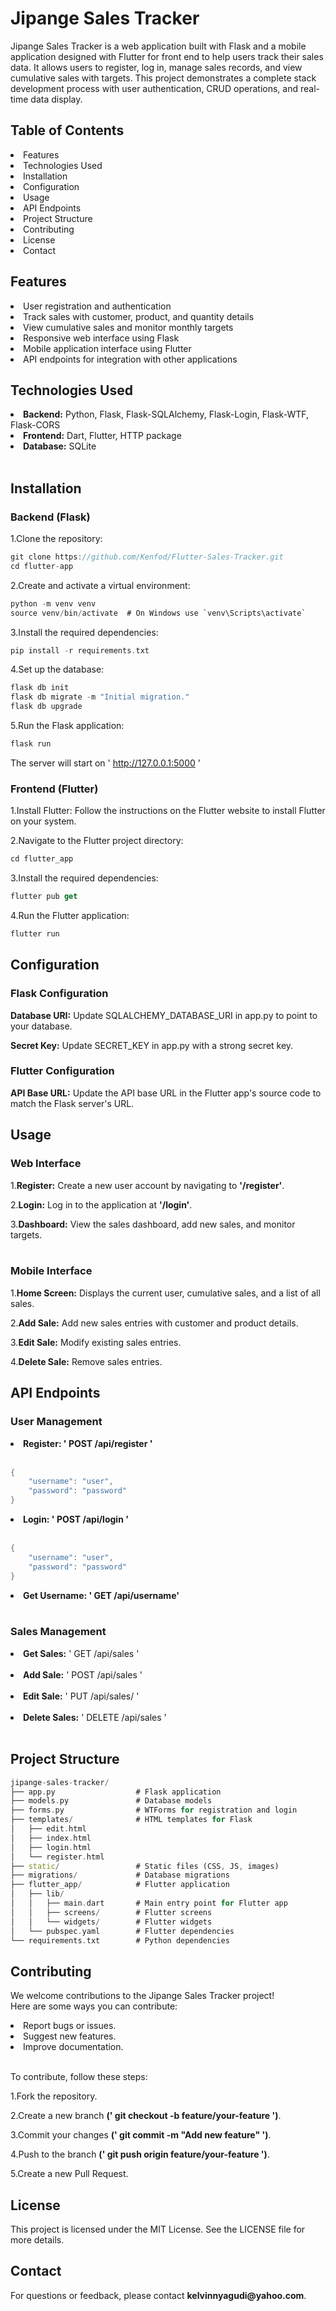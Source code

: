 <h1>Jipange Sales Tracker</h1>

Jipange Sales Tracker is a web application built with Flask and a mobile application designed with Flutter for front end to help users track their sales data. It allows users to register, log in, manage sales records, and view cumulative sales with targets. This project demonstrates a complete stack development process with user authentication, CRUD operations, and real-time data display.

<h2>Table of Contents</h2>

<li>Features</li>
<li>Technologies Used</li>
<li>Installation</li>
<li>Configuration</li>
<li>Usage</li>
<li>API Endpoints</li>
<li>Project Structure</li>
<li>Contributing</li>
<li>License</li>
<li>Contact</li>

<h2>Features</h2>

<li>User registration and authentication</li>
<li>Track sales with customer, product, and quantity details</li>
<li>View cumulative sales and monitor monthly targets</li>
<li>Responsive web interface using Flask</li>
<li>Mobile application interface using Flutter</li>
<li>API endpoints for integration with other applications</li>

<h2>Technologies Used</h2>
<li><b>Backend:</b> Python, Flask, Flask-SQLAlchemy, Flask-Login, Flask-WTF, Flask-CORS</li>
<li><b>Frontend:</b> Dart, Flutter, HTTP package</li>
<li><b>Database:</b> SQLite</li><br>

<h2>Installation</h2>
<h3>Backend (Flask)</h3>

1.Clone the repository:

```dart
git clone https://github.com/Kenfod/Flutter-Sales-Tracker.git
cd flutter-app
```
2.Create and activate a virtual environment:

```dart
python -m venv venv
source venv/bin/activate  # On Windows use `venv\Scripts\activate`
```

3.Install the required dependencies:

```dart
pip install -r requirements.txt
```

4.Set up the database:

```dart
flask db init
flask db migrate -m "Initial migration."
flask db upgrade
```

5.Run the Flask application:

```dart
flask run
```
The server will start on ' http://127.0.0.1:5000 '

<h3>Frontend (Flutter)</h3>

1.Install Flutter:
Follow the instructions on the Flutter website to install Flutter on your system.

2.Navigate to the Flutter project directory:

```dart
cd flutter_app
```

3.Install the required dependencies:

```dart
flutter pub get
```

4.Run the Flutter application:

```dart
flutter run
```

<h2>Configuration</h2>

<h3>Flask Configuration</h3>
<b>Database URI:</b> Update SQLALCHEMY_DATABASE_URI in app.py to point to your database.

<b>Secret Key:</b> Update SECRET_KEY in app.py with a strong secret key.<br>

<h3>Flutter Configuration</h3>
<b>API Base URL:</b> Update the API base URL in the Flutter app's source code to match the Flask server's URL.

<h2>Usage</h2>

<h3>Web Interface</h3>

1.<b>Register:</b> Create a new user account by navigating to <b>'/register'</b>.

2.<b>Login:</b> Log in to the application at <b>'/login'</b>.

3.<b>Dashboard:</b> View the sales dashboard, add new sales, and monitor targets.<br><br>

<h3>Mobile Interface</h3>

1.<b>Home Screen:</b> Displays the current user, cumulative sales, and a list of all sales.

2.<b>Add Sale:</b> Add new sales entries with customer and product details.

3.<b>Edit Sale:</b> Modify existing sales entries.

4.<b>Delete Sale:</b> Remove sales entries.

<h2>API Endpoints</h2>
<h3>User Management</h3>
<li><b>Register: ' POST /api/register '</b></li><br>

```dart
{
    "username": "user",
    "password": "password"
}
```

<li><b>Login: ' POST /api/login '</b></li><br>

```dart
{
    "username": "user",
    "password": "password"
}
```
<li><b>Get Username: ' GET /api/username'</b></li><br>

<h3>Sales Management</h3>

<li><b>Get Sales:</b> ' GET /api/sales '</li><br>
<li><b>Add Sale:</b> ' POST /api/sales '</li><br>
<li><b>Edit Sale:</b> ' PUT /api/sales/<id> '</li><br>
<li><b>Delete Sales:</b> ' DELETE /api/sales<id> '</li><br>

<h2>Project Structure</h2>

```dart
jipange-sales-tracker/
├── app.py                  # Flask application
├── models.py               # Database models
├── forms.py                # WTForms for registration and login
├── templates/              # HTML templates for Flask
│   ├── edit.html
│   ├── index.html
│   ├── login.html
│   └── register.html
├── static/                 # Static files (CSS, JS, images)
├── migrations/             # Database migrations
├── flutter_app/            # Flutter application
│   ├── lib/
│   │   ├── main.dart       # Main entry point for Flutter app
│   │   ├── screens/        # Flutter screens
│   │   └── widgets/        # Flutter widgets
│   └── pubspec.yaml        # Flutter dependencies
└── requirements.txt        # Python dependencies

```

<h2>Contributing</h2>
  
We welcome contributions to the Jipange Sales Tracker project!<br> Here are some ways you can contribute:

<li>Report bugs or issues.</li>
<li>Suggest new features.</li>
<li>Improve documentation.</li><br>

To contribute, follow these steps:

1.Fork the repository.

2.Create a new branch <b>(' git checkout -b feature/your-feature ')</b>.

3.Commit your changes <b>(' git commit -m "Add new feature" ')</b>.

4.Push to the branch <b>(' git push origin feature/your-feature ')</b>.

5.Create a new Pull Request.

<h2>License</h2>
This project is licensed under the MIT License. See the LICENSE file for more details.

<h2>Contact</h2>
For questions or feedback, please contact <b>kelvinnyagudi@yahoo.com</b>.
